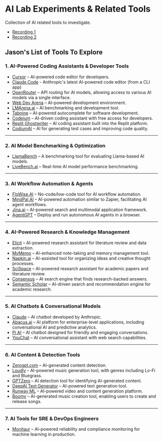 # AI Lab Experiments & Related Tools
Collection of AI related tools to investigate.

- [Recording 1](ep01.md)
- [Recording 2](ep02.md)

## Jason's List of Tools To Explore

### 1. AI-Powered Coding Assistants & Developer Tools
- [Cursor](https://www.cursor.com/) – AI-powered code editor for developers.
- [Claude Code](https://github.com/anthropics/claude-code) - Anthropic's latest AI-powered code editor (from a CLI app)
- [OpenRouter](https://openrouter.ai/) – API routing for AI models, allowing access to various AI models via a single interface.
- [Web Dev Arena](https://web.lmarena.ai/) – AI-powered development environment.
- [LMArena.ai](https://lmarena.ai) – AI benchmarking and development tool.
- [Tabnine](https://www.tabnine.com/) – AI-powered autocomplete for software development.
- [Codeium](https://www.codeium.com/) – AI-driven coding assistant with free access for developers.
- [Replit Ghostwriter](https://replit.com/site/ghostwriter) – AI coding assistant built into the Replit platform.
- [CodiumAI](https://www.codium.ai/) – AI for generating test cases and improving code quality.

---

### 2. AI Model Benchmarking & Optimization
- [LlamaBench](https://github.com/ggerganov/llama.cpp/blob/master/examples/llama-bench/README.md) – A benchmarking tool for evaluating Llama-based AI models.
- [LiveBench.ai](https://livebench.ai) – Real-time AI model performance benchmarking.

---

### 3. AI Workflow Automation & Agents
- [FloWise.AI](https://flowiseai.com/) – No-code/low-code tool for AI workflow automation.
- [MindPal AI](https://mindpal.space/) – AI-powered automation similar to Zapier, facilitating AI agent workflows.
- [Jina.ai](https://jina.ai) – AI-powered search and multimodal application framework.
- [AgentGPT](https://agentgpt.reworkd.ai/) – Deploy and run autonomous AI agents in a browser.

---

### 4. AI-Powered Research & Knowledge Management
- [Elicit](https://elicit.com/?redirected=true) – AI-powered research assistant for literature review and data extraction.
- [MyMemo](https://mymemo.ai/) – AI-enhanced note-taking and memory management tool.
- [Napkin.ai](https://www.napkin.ai/) – AI-assisted tool for organizing ideas and creative thought processes.
- [SciSpace](https://typeset.io/) – AI-powered research assistant for academic papers and literature review.
- [Consensus](https://consensus.app/) – AI search engine that finds research-backed answers.
- [Semantic Scholar](https://www.semanticscholar.org/) – AI-driven search and recommendation engine for academic research.

---

### 5. AI Chatbots & Conversational Models
- [Claude](https://claude.ai/login?returnTo=%2F%3F) – AI chatbot developed by Anthropic.
- [Abacus.ai](https://abacus.ai/) – AI platform for enterprise-level applications, including conversational AI and predictive analytics.
- [Pi AI](https://heypi.com/) – AI chatbot designed for friendly and engaging conversations.
- [YouChat](https://you.com/chat) – AI conversational assistant with web search capabilities.

---

### 6. AI Content & Detection Tools
- [Zerogpt.com](https://zerogpt.com) – AI-generated content detection.
- [Loudly](https://www.loudly.com/) – AI-powered music generation tool, with genres including Lo-Fi and Bluegrass.
- [GPTZero](https://gptzero.me/) – AI detection tool for identifying AI-generated content.
- [DeepAI Text Generator](https://deepai.org/machine-learning-model/text-generator) – AI-powered text generation tool.
- [Runway ML](https://runwayml.com/) – AI-powered video and content generation platform.
- [Boomy](https://boomy.com/) – AI-generated music creation tool, enabling users to create and release songs.

---

### 7. AI Tools for SRE & DevOps Engineers
- [Monitaur](https://monitaur.ai/) – AI-powered reliability and compliance monitoring for machine learning in production.
